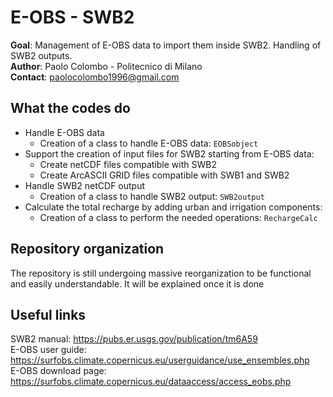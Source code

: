 # E-OBS - SWB2
**Goal**: Management of E-OBS data to import them inside SWB2. Handling of SWB2 outputs.\
**Author**: Paolo Colombo - Politecnico di Milano\
**Contact**: paolocolombo1996@gmail.com

## What the codes do
- Handle E-OBS data
  - Creation of a class to handle E-OBS data: `EOBSobject`
- Support the creation of input files for SWB2 starting from E-OBS data:
  - Create netCDF files compatible with SWB2
  - Create ArcASCII GRID files compatible with SWB1 and SWB2
- Handle SWB2 netCDF output
  - Creation of a class to handle SWB2 output: `SWB2output`
- Calculate the total recharge by adding urban and irrigation components:
  - Creation of a class to perform the needed operations: `RechargeCalc`

## Repository organization
The repository is still undergoing massive reorganization to be functional and easily understandable.
It will be explained once it is done

## Useful links
SWB2 manual: https://pubs.er.usgs.gov/publication/tm6A59 \
E-OBS user guide: https://surfobs.climate.copernicus.eu/userguidance/use_ensembles.php \
E-OBS download page: https://surfobs.climate.copernicus.eu/dataaccess/access_eobs.php
